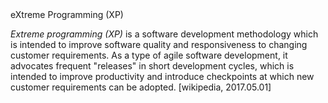 <div id="cli">
<popover id="pop:cli" placement="top">
  <div slot="content">
    <include src="definitions.md#def-cli" />
  </div>
</popover>
</div>

<div id="rcs">
<popover id="pop:rcs" placement="top">
  <div slot="content">
    <include src="definitions.md#def-rcs" />
  </div>
</popover>
</div>

<div id="sut">
<popover id="pop:sut" placement="top">
  <div slot="content">
    <include src="definitions.md#def-sut" />
  </div>
</popover>
</div>

<div id="xp">
<popover id="pop:xp" header="eXtreme Programming (XP)">eXtreme Programming (XP)
<div slot="content">

_Extreme programming (XP)_ is a software development methodology which is intended to improve software quality and responsiveness to changing customer requirements. As a type of agile software development, it advocates frequent "releases" in short development cycles, which is intended to improve productivity and introduce checkpoints at which new customer requirements can be adopted.  [wikipedia, 2017.05.01]

</div>
</popover>
</div>